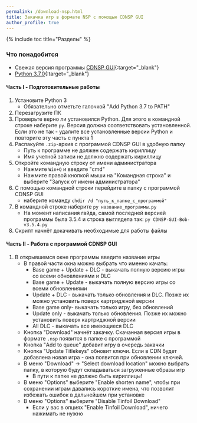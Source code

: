 ```yaml
---
permalink: /download-nsp.html
title: Закачка игр в формате NSP с помощью CDNSP GUI
author_profile: true
---
```

{% include toc title="Разделы" %}


### Что понадобится

* Свежая версия программы [CDNSP GUI](files/CDNSP-GUI.zip){:target="_blank"}
* [Python 3.7.0](https://www.python.org/ftp/python/3.7.0/python-3.7.0.exe){:target="_blank"}

#### Часть I - Подготовительные работы

1. Установите Python 3
	* Обязательно отметьте галочкой "Add Python 3.7 to PATH"
1. Перезагрузите ПК
1. Проверьте верно ли установился Python. Для этого в командной строке наберите `py`. Версия должна соответствовать установленной. Если это не так - удалите все установленные версии Python и повторите эту часть с пункта 1
1. Распакуйте `.zip`-архив с программой CDNSP GUI в удобную папку
	* Путь к программе не должен содержать кириллицу
	* Имя учетной записи не должно содержать кириллицу
1. Откройте командную строку от имени администратора 
	* Нажмите `Win+Q` и введите "cmd"
	* Нажмите правой кнопкой мыши на "Командная строка" и выберите "Запуск от имени администратора"
1. С помощью командной строки перейдите в папку с программой CDNSP GUI
	* наберите команду `chdir /d "путь_к_папке_с_программой"`
1. В командной строке наберите `py название_программы.py`
	* На момент написания гайда, самой последней версией программы была 3.5.4 и строка выглядела так: `py CDNSP-GUI-Bob-v3.5.4.py`
1. Скрипт начнёт докачивать необходимые для работы файлы

#### Часть II - Работа с программой CDNSP GUI

1. В открывшемся окне программы введите название игры
	* В правой части окна можно выбрать что именно качать: 	
		* Base game + Update + DLC - выкачать полную версию игры со всеми обновлениями и DLC
		* Base game + Update - выкачать полную версию игры со всеми обновлениями
		* Update + DLC - выкачать только обновления и DLC. Позже их можно установить поверх картриджной версии
		* Base game only- выкачать только игру, без обновлений
		* Update only - выкачать только обновления. Позже их можно установить поверх картриджной версии
		* All DLC - выкачать все имеющиеся DLC
	* Кнопка "Download" начнёт закачку. Скачанная версия игры в формате `.nsp` появится в папке с программой
	* Кнопка "Add to queue" добавит игру в очередь закачки
	* Кнопка "Update Titlekeys" обновит ключи. Если в CDN будет добавлена новая игра - она появится при обновлении ключей. 
	* В меню "Download" -> "Select download location" можно выбрать папку, в которую будут складываться загруженные образы игр
		* В пути к папке не должно быть кириллицы!
	* В меню "Options" выберите "Enable shorten name", чтобы при сохранении играм давались короткие имена, что позволит избежать ошибок в дальнейшем при установке
	* В меню "Options" выберите "Disable Tinfoil Download"
		* Если у вас в опциях "Enable Tinfoil Download", ничего нажимать не нужно	